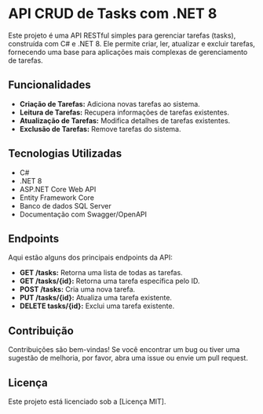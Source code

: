 # API CRUD de Tasks com .NET 8

Este projeto é uma API RESTful simples para gerenciar tarefas (tasks), construída com C# e .NET 8. Ele permite criar, ler, atualizar e excluir tarefas, fornecendo uma base para aplicações mais complexas de gerenciamento de tarefas.

## Funcionalidades

* **Criação de Tarefas:** Adiciona novas tarefas ao sistema.
* **Leitura de Tarefas:** Recupera informações de tarefas existentes.
* **Atualização de Tarefas:** Modifica detalhes de tarefas existentes.
* **Exclusão de Tarefas:** Remove tarefas do sistema.

## Tecnologias Utilizadas

* C#
* .NET 8
* ASP.NET Core Web API
* Entity Framework Core
* Banco de dados SQL Server
* Documentação com Swagger/OpenAPI

## Endpoints

Aqui estão alguns dos principais endpoints da API:

* **GET /tasks:** Retorna uma lista de todas as tarefas.
* **GET /tasks/{id}:** Retorna uma tarefa específica pelo ID.
* **POST /tasks:** Cria uma nova tarefa.
* **PUT /tasks/{id}:** Atualiza uma tarefa existente.
* **DELETE tasks/{id}:** Exclui uma tarefa existente.

## Contribuição

Contribuições são bem-vindas! Se você encontrar um bug ou tiver uma sugestão de melhoria, por favor, abra uma issue ou envie um pull request.

## Licença

Este projeto está licenciado sob a [Licença MIT].
